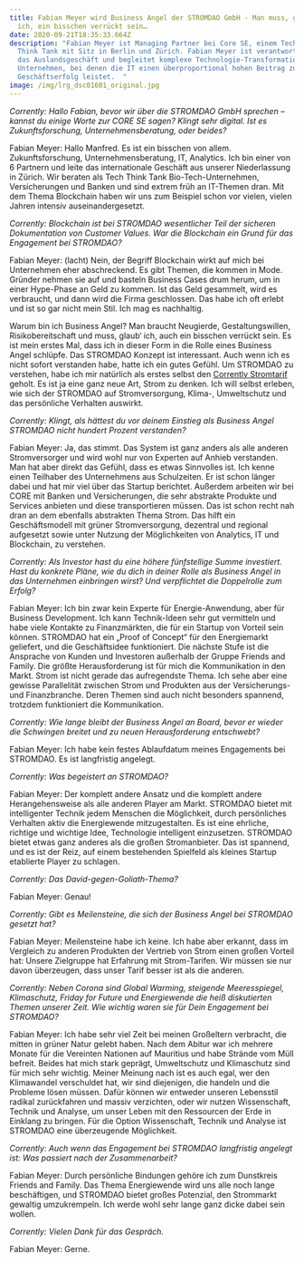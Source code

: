 ```yaml
---
title: Fabian Meyer wird Business Angel der STROMDAO GmbH - Man muss, glaube
  ich, ein bisschen verrückt sein…
date: 2020-09-21T18:35:33.664Z
description: "Fabian Meyer ist Managing Partner bei Core SE, einem Technologie
  Think Tank mit Sitz in Berlin und Zürich. Fabian Meyer ist verantwortlich für
  das Auslandsgeschäft und begleitet komplexe Technologie-Transformationen von
  Unternehmen, bei denen die IT einen überproportional hohen Beitrag zum
  Geschäftserfolg leistet.  "
image: /img/lrg_dsc01601_original.jpg
---
```

*Corrently: Hallo Fabian, bevor wir über die STROMDAO GmbH sprechen – kannst du einige Worte zur CORE SE sagen? Klingt sehr digital. Ist es Zukunftsforschung, Unternehmensberatung, oder beides?* 

Fabian Meyer: Hallo Manfred. Es ist ein bisschen von allem. Zukunftsforschung, Unternehmensberatung, IT, Analytics. Ich bin einer von 6 Partnern und leite das internationale Geschäft aus unserer Niederlassung in Zürich. Wir beraten als Tech Think Tank Bio-Tech-Unternehmen, Versicherungen und Banken und sind extrem früh an IT-Themen dran. Mit dem Thema Blockchain haben wir uns zum Beispiel schon vor vielen, vielen Jahren intensiv auseinandergesetzt.  

*Corrently: Blockchain ist bei STROMDAO wesentlicher Teil der sicheren Dokumentation von Customer Values. War die Blockchain ein Grund für das Engagement bei STROMDAO?* 

Fabian Meyer: (lacht) Nein, der Begriff Blockchain wirkt auf mich bei Unternehmen eher abschreckend. Es gibt Themen, die kommen in Mode. Gründer nehmen sie auf und basteln Business Cases drum herum, um in einer Hype-Phase an Geld zu kommen. Ist das Geld gesammelt, wird es verbraucht, und dann wird die Firma geschlossen. Das habe ich oft erlebt und ist so gar nicht mein Stil. Ich mag es nachhaltig. 

Warum bin ich Business Angel? Man braucht Neugierde, Gestaltungswillen, Risikobereitschaft und muss, glaub‘ ich, auch ein bisschen verrückt sein. Es ist mein erstes Mal, dass ich in dieser Form in die Rolle eines Business Angel schlüpfe. Das STROMDAO Konzept ist interessant. Auch wenn ich es nicht sofort verstanden habe, hatte ich ein gutes Gefühl. Um STROMDAO zu verstehen, habe ich mir natürlich als erstes selbst den [Corrently Stromtarif](https://www.corrently.de/) geholt. Es ist ja eine ganz neue Art, Strom zu denken. Ich will selbst erleben, wie sich der STROMDAO auf Stromversorgung, Klima-, Umweltschutz und das persönliche Verhalten auswirkt. 

*Corrently: Klingt, als hättest du vor deinem Einstieg als Business Angel STROMDAO nicht hundert Prozent verstanden?* 

Fabian Meyer: Ja, das stimmt. Das System ist ganz anders als alle anderen Stromversorger und wird wohl nur von Experten auf Anhieb verstanden. Man hat aber direkt das Gefühl, dass es etwas Sinnvolles ist. Ich kenne einen Teilhaber des Unternehmens aus Schulzeiten. Er ist schon länger dabei und hat mir viel über das Startup berichtet. Außerdem arbeiten wir bei CORE mit Banken und Versicherungen, die sehr abstrakte Produkte und Services anbieten und diese transportieren müssen. Das ist schon recht nah dran an dem ebenfalls abstrakten Thema Strom. Das hilft ein Geschäftsmodell mit grüner Stromversorgung, dezentral und regional aufgesetzt sowie unter Nutzung der Möglichkeiten von Analytics, IT und Blockchain, zu verstehen. 

*Corrently: Als Investor hast du eine höhere fünfstellige Summe investiert. Hast du konkrete Pläne, wie du dich in deiner Rolle als Business Angel in das Unternehmen einbringen wirst? Und verpflichtet die Doppelrolle zum Erfolg?* 

Fabian Meyer: Ich bin zwar kein Experte für Energie-Anwendung, aber für Business Development. Ich kann Technik-Ideen sehr gut vermitteln und habe viele Kontakte zu Finanzmärkten, die für ein Startup von Vorteil sein können. STROMDAO hat ein „Proof of Concept“ für den Energiemarkt geliefert, und die Geschäftsidee funktioniert. Die nächste Stufe ist die Ansprache von Kunden und Investoren außerhalb der Gruppe Friends and Family. Die größte Herausforderung ist für mich die Kommunikation in den Markt. Strom ist nicht gerade das aufregendste Thema. Ich sehe aber eine gewisse Parallelität zwischen Strom und Produkten aus der Versicherungs- und Finanzbranche. Deren Themen sind auch nicht besonders spannend, trotzdem funktioniert die Kommunikation. 

*Corrently: Wie lange bleibt der Business Angel an Board, bevor er wieder die Schwingen breitet und zu neuen Herausforderung entschwebt?* 

Fabian Meyer: Ich habe kein festes Ablaufdatum meines Engagements bei STROMDAO. Es ist langfristig angelegt. 

*Corrently: Was begeistert an STROMDAO?*  

Fabian Meyer: Der komplett andere Ansatz und die komplett andere Herangehensweise als alle anderen Player am Markt. STROMDAO bietet mit intelligenter Technik jedem Menschen die Möglichkeit, durch persönliches Verhalten aktiv die Energiewende mitzugestalten. Es ist eine ehrliche, richtige und wichtige Idee, Technologie intelligent einzusetzen. STROMDAO bietet etwas ganz anderes als die großen Stromanbieter. Das ist spannend, und es ist der Reiz, auf einem bestehenden Spielfeld als kleines Startup etablierte Player zu schlagen. 

*Corrently: Das David-gegen-Goliath-Thema?*

Fabian Meyer: Genau!

*Corrently: Gibt es Meilensteine, die sich der Business Angel bei STROMDAO gesetzt hat?* 

Fabian Meyer: Meilensteine habe ich keine. Ich habe aber erkannt, dass im Vergleich zu anderen Produkten der Vertrieb von Strom einen großen Vorteil hat: Unsere Zielgruppe hat Erfahrung mit Strom-Tarifen. Wir müssen sie nur davon überzeugen, dass unser Tarif besser ist als die anderen. 

*Corrently: Neben Corona sind Global Warming, steigende Meeresspiegel, Klimaschutz, Friday for Future und Energiewende die heiß diskutierten Themen unserer Zeit. Wie wichtig waren sie für Dein Engagement bei STROMDAO?* 

Fabian Meyer: Ich habe sehr viel Zeit bei meinen Großeltern verbracht, die mitten in grüner Natur gelebt haben. Nach dem Abitur war ich mehrere Monate für die Vereinten Nationen auf Mauritius und habe Strände vom Müll befreit. Beides hat mich stark geprägt, Umweltschutz und Klimaschutz sind für mich sehr wichtig. Meiner Meinung nach ist es auch egal, wer den Klimawandel verschuldet hat, wir sind diejenigen, die handeln und die Probleme lösen müssen. Dafür können wir entweder unseren Lebensstil radikal zurückfahren und massiv verzichten, oder wir nutzen Wissenschaft, Technik und Analyse, um unser Leben mit den Ressourcen der Erde in Einklang zu bringen. Für die Option Wissenschaft, Technik und Analyse ist STROMDAO eine überzeugende Möglichkeit.

*Corrently: Auch wenn das Engagement bei STROMDAO langfristig angelegt ist: Was passiert nach der Zusammenarbeit?* 

Fabian Meyer: Durch persönliche Bindungen gehöre ich zum Dunstkreis Friends and Family. Das Thema Energiewende wird uns alle noch lange beschäftigen, und STROMDAO bietet großes Potenzial, den Strommarkt gewaltig umzukrempeln. Ich werde wohl sehr lange ganz dicke dabei sein wollen. 

*Corrently: Vielen Dank für das Gespräch.*

Fabian Meyer: Gerne.